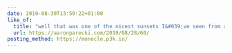 ```yaml
---
date: 2019-08-30T13:59:22+01:00
like_of:
  title: "well that was one of the nicest sunsets I&#039;ve seen from an ... • Aaron Parecki"
  url: https://aaronparecki.com/2019/08/28/60/
posting_method: https://monocle.p3k.io/
---
```

